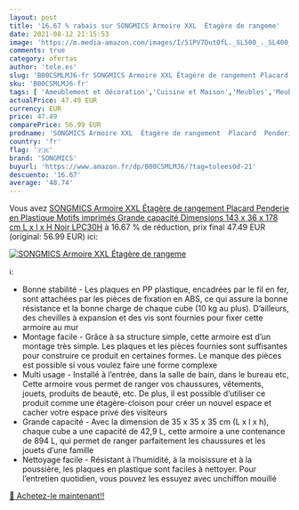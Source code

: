 ```yaml
---
layout: post
title: '16.67 % rabais sur SONGMICS Armoire XXL  Étagère de rangeme'
date: 2021-08-12 21:15:53
image: 'https://m.media-amazon.com/images/I/51PV7Dut0fL._SL500_._SL400_.jpg'
comments: true
category: ofertas
author: 'tole.es'
slug: 'B00CSMLMJ6-fr SONGMICS Armoire XXL Étagère de rangement Placard Penderie...'
sku: 'B00CSMLMJ6-fr'
tags: [ 'Ameublement et décoration','Cuisine et Maison','Meubles','Meubles de chambre dadulte','Penderies repliables','Rangement et organisation','Rangement pour vêtements et penderies','songmics', ]
actualPrice: 47.49 EUR
currency: EUR
price: 47.49
comparePrice: 56.99 EUR
prodname: 'SONGMICS Armoire XXL  Étagère de rangement  Placard  Penderie  en Plastique  Motifs imprimés  Grande capacité  Dimensions 143 x 36 x 178 cm  L x l x H  Noir LPC30H'
country: 'fr'
flag: '🇫🇷'
brand: 'SONGMICS'
buyurl: 'https://www.amazon.fr/dp/B00CSMLMJ6/?tag=tolees0d-21'
descuento: '16.67'
average: '48.74'
---
```


Vous avez [SONGMICS Armoire XXL  Étagère de rangement  Placard  Penderie  en Plastique  Motifs imprimés  Grande capacité  Dimensions 143 x 36 x 178 cm  L x l x H  Noir LPC30H](https://www.amazon.fr/dp/B00CSMLMJ6/?tag=tolees0d-21)  à  16.67 % de réduction, prix final  47.49 EUR (original: 56.99 EUR) ici:

[![SONGMICS Armoire XXL  Étagère de rangeme](https://m.media-amazon.com/images/I/51PV7Dut0fL._SL500_._SL400_.jpg)](https://www.amazon.fr/dp/B00CSMLMJ6/?tag=tolees0d-21)

ℹ️:

- Bonne stabilité - Les plaques en PP plastique, encadrées par le fil en fer, sont attachées par les pièces de fixation en ABS, ce qui assure la bonne résistance et la bonne charge de chaque cube (10 kg au plus). D’ailleurs, des chevilles à expansion et des vis sont fournies pour fixer cette armoire au mur
- Montage facile - Grâce à sa structure simple, cette armoire est d’un montage très simple. Les plaques et les pièces fournies sont suffisantes pour construire ce produit en certaines formes. Le manque des pièces est possible si vous voulez faire une forme complexe
- Multi usage - Installé à l’entrée, dans la salle de bain, dans le bureau etc, Cette armoire vous permet de ranger vos chaussures, vêtements, jouets, produits de beauté, etc. De plus, il est possible d’utiliser ce produit comme une étagère-cloison pour créer un nouvel espace et cacher votre espace privé des visiteurs
- Grande capacité - Avec la dimension de 35 x 35 x 35 cm (L x l x h), chaque cube a une capacité de 42,9 L, cette armoire a une contenance de 894 L, qui permet de ranger parfaitement les chaussures et les jouets d’une famille
- Nettoyage facile - Résistant à l’humidité, à la moisissure et à la poussière, les plaques en plastique sont faciles à nettoyer. Pour l’entretien quotidien, vous pouvez les essuyez avec unchiffon mouillé

[🛒 Achetez-le maintenant!!](https://www.amazon.fr/dp/B00CSMLMJ6/?tag=tolees0d-21)
